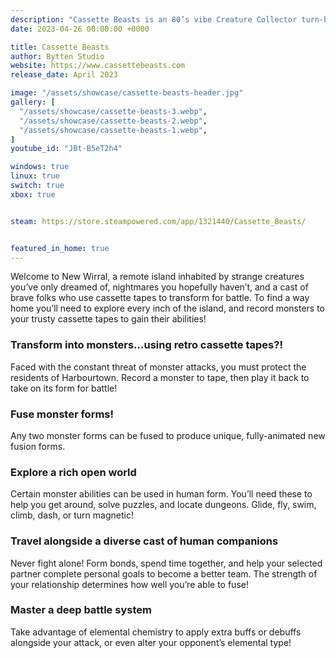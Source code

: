 ```yaml
---
description: "Cassette Beasts is an 80’s vibe Creature Collector turn-based RPG set in a vast and colourful open world. Record and collect awesome monster forms to use in turn-based battles, or for their abilities to traverse the world. Use the Fusion System to create unique and powerful by combining any two monsters."
date: 2023-04-26 00:00:00 +0000

title: Cassette Beasts
author: Bytten Studio
website: https://www.cassettebeasts.com
release_date: April 2023

image: "/assets/showcase/cassette-beasts-header.jpg"
gallery: [
  "/assets/showcase/cassette-beasts-3.webp",
  "/assets/showcase/cassette-beasts-2.webp",
  "/assets/showcase/cassette-beasts-1.webp",
]
youtube_id: "JBt-B5eT2h4"

windows: true
linux: true
switch: true
xbox: true


steam: https://store.steampowered.com/app/1321440/Cassette_Beasts/


featured_in_home: true
---
```


Welcome to New Wirral, a remote island inhabited by strange creatures you’ve only dreamed of, nightmares you hopefully haven’t, and a cast of brave folks who use cassette tapes to transform for battle. To find a way home you’ll need to explore every inch of the island, and record monsters to your trusty cassette tapes to gain their abilities!

### Transform into monsters…using retro cassette tapes?!
Faced with the constant threat of monster attacks, you must protect the residents of Harbourtown. Record a monster to tape, then play it back to take on its form for battle!

### Fuse monster forms!
Any two monster forms can be fused to produce unique, fully-animated new fusion forms.

### Explore a rich open world
Certain monster abilities can be used in human form. You’ll need these to help you get around, solve puzzles, and locate dungeons. Glide, fly, swim, climb, dash, or turn magnetic!

### Travel alongside a diverse cast of human companions
Never fight alone! Form bonds, spend time together, and help your selected partner complete personal goals to become a better team. The strength of your relationship determines how well you’re able to fuse!

### Master a deep battle system
Take advantage of elemental chemistry to apply extra buffs or debuffs alongside your attack, or even alter your opponent’s elemental type!
